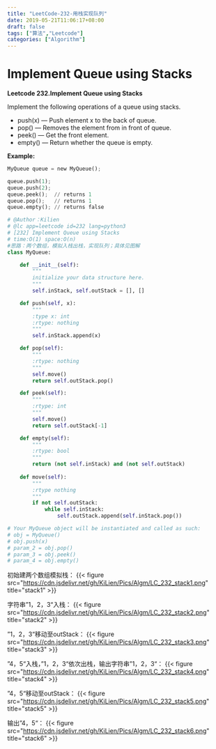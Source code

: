 ```yaml
---
title: "LeetCode-232-用栈实现队列"
date: 2019-05-21T11:06:17+08:00
draft: false
tags: ["算法","Leetcode"]
categories: ["Algorithm"]
---
```


# Implement Queue using Stacks
**Leetcode 232.Implement Queue using Stacks**

Implement the following operations of a queue using stacks.
* push(x) — Push element x to the back of queue.
* pop() — Removes the element from in front of queue.
* peek() — Get the front element.
* empty() — Return whether the queue is empty.

**Example:**
```python 
MyQueue queue = new MyQueue();

queue.push(1);
queue.push(2);  
queue.peek();  // returns 1
queue.pop();   // returns 1
queue.empty(); // returns false
```

```python
# @Author：Kilien
# @lc app=leetcode id=232 lang=python3
# [232] Implement Queue using Stacks
# time:O(1) space:O(n)
#思路：两个数组，模拟入栈出栈，实现队列；具体见图解
class MyQueue:

    def __init__(self):
        """
        initialize your data structure here.
        """
        self.inStack, self.outStack = [], []

    def push(self, x):
        """
        :type x: int
        :rtype: nothing
        """
        self.inStack.append(x)

    def pop(self):
        """
        :rtype: nothing
        """
        self.move()
        return self.outStack.pop()

    def peek(self):
        """
        :rtype: int
        """
        self.move()
        return self.outStack[-1]

    def empty(self):
        """
        :rtype: bool
        """
        return (not self.inStack) and (not self.outStack) 
        
    def move(self):
        """
        :rtype nothing
        """
        if not self.outStack:
            while self.inStack:
                self.outStack.append(self.inStack.pop())

# Your MyQueue object will be instantiated and called as such:
# obj = MyQueue()
# obj.push(x)
# param_2 = obj.pop()
# param_3 = obj.peek()
# param_4 = obj.empty()

```

初始建两个数组模拟栈：
{{< figure src="https://cdn.jsdelivr.net/gh/KiLien/Pics/Algm/LC_232_stack1.png" title="stack1" >}}

字符串”1，2，3“入栈：
{{< figure src="https://cdn.jsdelivr.net/gh/KiLien/Pics/Algm/LC_232_stack2.png" title="stack2" >}}

”1，2，3“移动至outStack：
{{< figure src="https://cdn.jsdelivr.net/gh/KiLien/Pics/Algm/LC_232_stack3.png" title="stack3" >}}

”4，5“入栈，”1，2，3“依次出栈，输出字符串”1，2，3“：
{{< figure src="https://cdn.jsdelivr.net/gh/KiLien/Pics/Algm/LC_232_stack4.png" title="stack4" >}}

”4，5“移动至outStack：
{{< figure src="https://cdn.jsdelivr.net/gh/KiLien/Pics/Algm/LC_232_stack5.png" title="stack5" >}}

输出”4，5“：
{{< figure src="https://cdn.jsdelivr.net/gh/KiLien/Pics/Algm/LC_232_stack6.png" title="stack6" >}}

